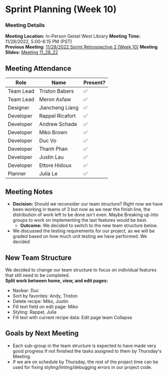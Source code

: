 # Sprint Planning (Week 10)
### Meeting Details
**Meeting Location:** In-Person Geisel West Library
**Meeting Time:** 11/28/2022, 5:00-6:15 PM (PST)  
**Previous Meeting:** [11/28/2022 Sprint Retrospective 2 (Week 10)](https://github.com/cse110-sp21-group36/cse110-sp21-group36/blob/main/admin/meetings/112822-Sprint-Retrospective-02-Week10.md)
**Meeting Slides:** [Meeting 11_28_22](../meeting%20slides/Copy%20of%20Group%2036%20Meeting%2011_28_22.pdf)

## Meeting Attendance
| Role | Name | Present? |
| --- | --- | --- |
| Team Lead | Triston Babers |✅|
| Team Lead | Meron Asfaw |✅|
| Designer | Jiancheng Liang |✅|
| Developer | Rappel Ricafort |✅|
| Developer | Andrew Schade |✅|
| Developer | Miko Brown |✅|
| Developer | Duc Vo |✅|
| Developer | Thanh Phan |✅|
| Developer | Justin Lau |✅|
| Developer | Ettore Hidoux |✅|
| Planner | Julia Le |✅|

## Meeting Notes
 - **Decision:** Should we reconsider our team structure? Right now we have been working in teams of 3 but now as we near the finish line, the distribution of work left to be done isn't even. Maybe Breaking up into groups to work on implementing the last features would be best.
   - **Outcome:** We decided to switch to the new team structure below.
- We discussed the testing requirements for our project, as we will be graded based on how much unit testing we have performed. We decided

## New Team Structure
We decided to change our team structure to focus on individual features that still need to be completed.  
**Split work between home, view, and edit pages:**
 - Navbar: Duc
 - Sort by favorites: Andy, Triston
 - Delete recipe: Miko, Justin
 - Fill text field on edit page: Miko
 - Styling: Rappel, Julia
 - Fill text with current recipe data: Edit page team
Collapse

## Goals by Next Meeting
 - Each sub-group in the team structure is expected to have made very good progress if not finished the tasks assigned to them by Thursday's Meeting.
 - If we are on schedule by Thursday, the rest of the project time can be used for fixing styling/linting/debugging errors in our project code.








